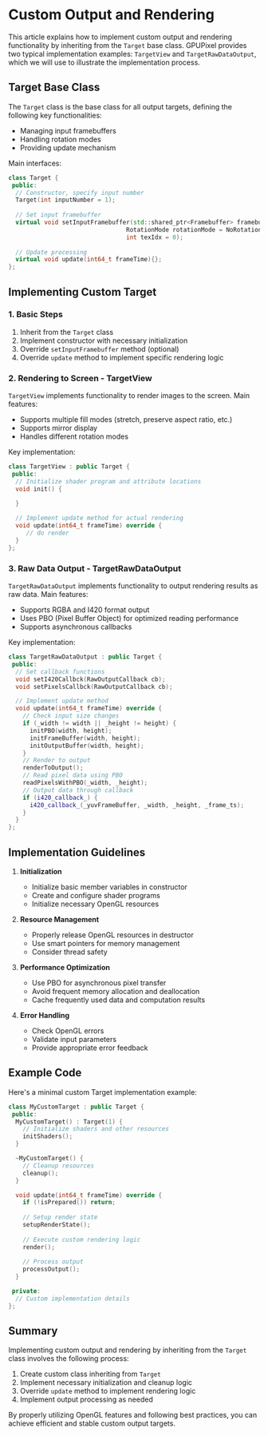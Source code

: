 # Custom Output and Rendering

This article explains how to implement custom output and rendering functionality by inheriting from the `Target` base class. GPUPixel provides two typical implementation examples: `TargetView` and `TargetRawDataOutput`, which we will use to illustrate the implementation process.

## Target Base Class

The `Target` class is the base class for all output targets, defining the following key functionalities:

- Managing input framebuffers
- Handling rotation modes
- Providing update mechanism

Main interfaces:

```cpp
class Target {
 public:
  // Constructor, specify input number
  Target(int inputNumber = 1);
  
  // Set input framebuffer
  virtual void setInputFramebuffer(std::shared_ptr<Framebuffer> framebuffer,
                                 RotationMode rotationMode = NoRotation,
                                 int texIdx = 0);
  
  // Update processing
  virtual void update(int64_t frameTime){};
};
```

## Implementing Custom Target

### 1. Basic Steps

1. Inherit from the `Target` class
2. Implement constructor with necessary initialization
3. Override `setInputFramebuffer` method (optional)
4. Override `update` method to implement specific rendering logic

### 2. Rendering to Screen - TargetView

`TargetView` implements functionality to render images to the screen. Main features:

- Supports multiple fill modes (stretch, preserve aspect ratio, etc.)
- Supports mirror display
- Handles different rotation modes

Key implementation:

```cpp
class TargetView : public Target {
 public:
  // Initialize shader program and attribute locations
  void init() {
 
  }

  // Implement update method for actual rendering
  void update(int64_t frameTime) override {
     // do render
  }
};
```

### 3. Raw Data Output - TargetRawDataOutput

`TargetRawDataOutput` implements functionality to output rendering results as raw data. Main features:

- Supports RGBA and I420 format output
- Uses PBO (Pixel Buffer Object) for optimized reading performance
- Supports asynchronous callbacks

Key implementation:

```cpp
class TargetRawDataOutput : public Target {
 public:
  // Set callback functions
  void setI420Callbck(RawOutputCallback cb);
  void setPixelsCallbck(RawOutputCallback cb);

  // Implement update method
  void update(int64_t frameTime) override {
    // Check input size changes
    if (_width != width || _height != height) {
      initPBO(width, height);
      initFrameBuffer(width, height);
      initOutputBuffer(width, height);
    }
    // Render to output
    renderToOutput();
    // Read pixel data using PBO
    readPixelsWithPBO(_width, _height);
    // Output data through callback
    if (i420_callback_) {
      i420_callback_(_yuvFrameBuffer, _width, _height, _frame_ts);
    }
  }
};
```

## Implementation Guidelines

1. **Initialization**
   - Initialize basic member variables in constructor
   - Create and configure shader programs
   - Initialize necessary OpenGL resources

2. **Resource Management**
   - Properly release OpenGL resources in destructor
   - Use smart pointers for memory management
   - Consider thread safety

3. **Performance Optimization**
   - Use PBO for asynchronous pixel transfer
   - Avoid frequent memory allocation and deallocation
   - Cache frequently used data and computation results

4. **Error Handling**
   - Check OpenGL errors
   - Validate input parameters
   - Provide appropriate error feedback

## Example Code

Here's a minimal custom Target implementation example:

```cpp
class MyCustomTarget : public Target {
 public:
  MyCustomTarget() : Target(1) {
    // Initialize shaders and other resources
    initShaders();
  }

  ~MyCustomTarget() {
    // Cleanup resources
    cleanup();
  }

  void update(int64_t frameTime) override {
    if (!isPrepared()) return;
    
    // Setup render state
    setupRenderState();
    
    // Execute custom rendering logic
    render();
    
    // Process output
    processOutput();
  }

 private:
  // Custom implementation details
};
```

## Summary

Implementing custom output and rendering by inheriting from the `Target` class involves the following process:

1. Create custom class inheriting from `Target`
2. Implement necessary initialization and cleanup logic
3. Override `update` method to implement rendering logic
4. Implement output processing as needed

By properly utilizing OpenGL features and following best practices, you can achieve efficient and stable custom output targets.